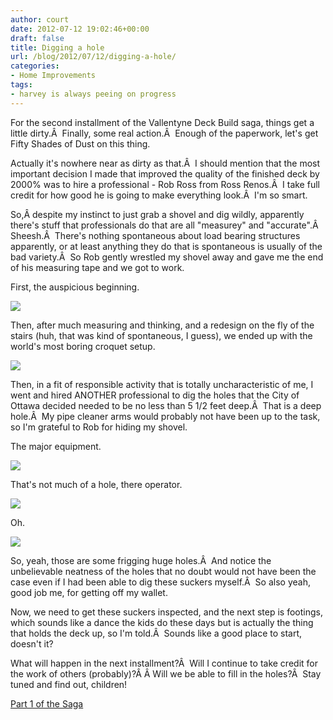 ```yaml
---
author: court
date: 2012-07-12 19:02:46+00:00
draft: false
title: Digging a hole
url: /blog/2012/07/12/digging-a-hole/
categories:
- Home Improvements
tags:
- harvey is always peeing on progress
---
```


For the second installment of the Vallentyne Deck Build saga, things get a little dirty.Â  Finally, some real action.Â  Enough of the paperwork, let's get Fifty Shades of Dust on this thing.

Actually it's nowhere near as dirty as that.Â  I should mention that the most important decision I made that improved the quality of the finished deck by 2000% was to hire a professional - Rob Ross from Ross Renos.Â  I take full credit for how good he is going to make everything look.Â  I'm so smart.

So,Â despite my instinct to just grab a shovel and dig wildly, apparently there's stuff that professionals do that are all "measurey" and "accurate".Â  Sheesh.Â  There's nothing spontaneous about load bearing structures apparently, or at least anything they do that is spontaneous is usually of the bad variety.Â  So Rob gently wrestled my shovel away and gave me the end of his measuring tape and we got to work.

First, the auspicious beginning.

[![](http://www.vallentyne.com/blog/wp-content/uploads/2012/07/WP_0000451-1024x768.jpg)
](http://www.vallentyne.com/blog/wp-content/uploads/2012/07/WP_0000451.jpg)

Then, after much measuring and thinking, and a redesign on the fly of the stairs (huh, that was kind of spontaneous, I guess), we ended up with the world's most boring croquet setup.

[![](http://www.vallentyne.com/blog/wp-content/uploads/2012/07/WP_0000461-1024x768.jpg)
](http://www.vallentyne.com/blog/wp-content/uploads/2012/07/WP_0000461.jpg)



Then, in a fit of responsible activity that is totally uncharacteristic of me, I went and hired ANOTHER professional to dig the holes that the City of Ottawa decided needed to be no less than 5 1/2 feet deep.Â  That is a deep hole.Â  My pipe cleaner arms would probably not have been up to the task, so I'm grateful to Rob for hiding my shovel.

The major equipment.

[![](http://www.vallentyne.com/blog/wp-content/uploads/2012/07/WP_000053-1024x768.jpg)
](http://www.vallentyne.com/blog/wp-content/uploads/2012/07/WP_000053.jpg)



That's not much of a hole, there operator.

[![](http://www.vallentyne.com/blog/wp-content/uploads/2012/07/jeff-digging-1024x764.jpg)
](http://www.vallentyne.com/blog/wp-content/uploads/2012/07/jeff-digging.jpg)

Oh.

[![](http://www.vallentyne.com/blog/wp-content/uploads/2012/07/WP_000051-1024x768.jpg)
](http://www.vallentyne.com/blog/wp-content/uploads/2012/07/WP_000051.jpg)

So, yeah, those are some frigging huge holes.Â  And notice the unbelievable neatness of the holes that no doubt would not have been the case even if I had been able to dig these suckers myself.Â  So also yeah, good job me, for getting off my wallet.

Now, we need to get these suckers inspected, and the next step is footings, which sounds like a dance the kids do these days but is actually the thing that holds the deck up, so I'm told.Â  Sounds like a good place to start, doesn't it?

What will happen in the next installment?Â  Will I continue to take credit for the work of others (probably)?Â Â Will we be able to fill in the holes?Â  Stay tuned and find out, children!

[Part 1 of the Saga](http://www.vallentyne.com/blog/2012/07/09/vallentyne-deck-build/)
